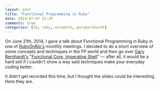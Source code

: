 ```yaml
---
layout: post
title: "Functional Programming in Ruby"
date: 2014-07-07 21:29
comments: true
categories: [fp, ruby, mismatch, garybernhardt]
---
```


On June 21th, 2014, I gave a talk about Functional Programming in Ruby in one of [RubyOnRio's][rubyonrio] monthly meetings. I decided to do a short overview of some concepts and techniques in the FP world and then go over [Gary Bernhardt's][garyb] "[Functional Core, Imperative Shell][funcoreimpshell]" &mdash; after all, it would be a hard sell if I couldn't show a way said techniques make your everyday coding better.

It didn't get recorded this time, but I thought the slides could be interesting. Here they are.

<script async class="speakerdeck-embed" data-id="77fedf60ddbf0131b761266a7d836638" data-ratio="1.34031413612565" src="http://speakerdeck.com/assets/embed.js"></script>

[rubyonrio]: http://rubyonrio.org
[garyb]: https://twitter.com/garybernhardt
[funcoreimpshell]: https://www.destroyallsoftware.com/screencasts/catalog/functional-core-imperative-shell
